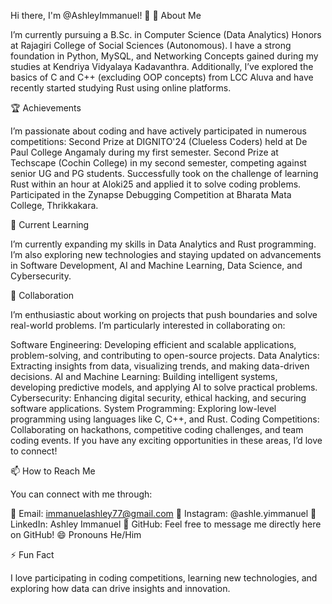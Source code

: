 Hi there, I'm @AshleyImmanuel! 👋
👀 About Me

I’m currently pursuing a B.Sc. in Computer Science (Data Analytics) Honors at Rajagiri College of Social Sciences (Autonomous). I have a strong foundation in Python, MySQL, and Networking Concepts gained during my studies at Kendriya Vidyalaya Kadavanthra. Additionally, I’ve explored the basics of C and C++ (excluding OOP concepts) from LCC Aluva and have recently started studying Rust using online platforms.

🏆 Achievements

I’m passionate about coding and have actively participated in numerous competitions:
Second Prize at DIGNITO'24 (Clueless Coders) held at De Paul College Angamaly during my first semester.
Second Prize at Techscape (Cochin College) in my second semester, competing against senior UG and PG students.
Successfully took on the challenge of learning Rust within an hour at Aloki25 and applied it to solve coding problems.
Participated in the Zynapse Debugging Competition at Bharata Mata College, Thrikkakara.


🌱 Current Learning


I’m currently expanding my skills in Data Analytics and Rust programming. I’m also exploring new technologies and staying updated on advancements in Software Development, AI and Machine Learning, Data Science, and Cybersecurity.

💞️ Collaboration


I’m enthusiastic about working on projects that push boundaries and solve real-world problems. I’m particularly interested in collaborating on:

Software Engineering: Developing efficient and scalable applications, problem-solving, and contributing to open-source projects.
Data Analytics: Extracting insights from data, visualizing trends, and making data-driven decisions.
AI and Machine Learning: Building intelligent systems, developing predictive models, and applying AI to solve practical problems.
Cybersecurity: Enhancing digital security, ethical hacking, and securing software applications.
System Programming: Exploring low-level programming using languages like C, C++, and Rust.
Coding Competitions: Collaborating on hackathons, competitive coding challenges, and team coding events.
If you have any exciting opportunities in these areas, I’d love to connect!

📫 How to Reach Me


You can connect with me through:

📧 Email: immanuelashley77@gmail.com
📸 Instagram: @ashle.yimmanuel
💼 LinkedIn: Ashley Immanuel
💬 GitHub: Feel free to message me directly here on GitHub!
😄 Pronouns
He/Him

⚡ Fun Fact


I love participating in coding competitions, learning new technologies, and exploring how data can drive insights and innovation.
